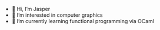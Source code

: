 - 👋 Hi, I’m Jasper
- 👀 I’m interested in computer graphics
- 🌱 I’m currently learning functional programming via OCaml
